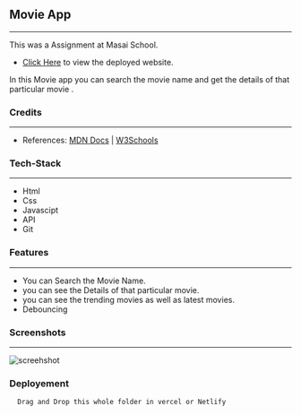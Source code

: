 ## Movie App 
---
<p>
This was a Assignment at Masai School.  
</p>

* [Click Here](https://nostalgic-mccarthy-ccba61.netlify.app/) to view the deployed website.

<p>
In this Movie app you can search the movie name and get the details of that particular movie . 
</p>

### Credits
___
* References: [MDN Docs](https://developer.mozilla.org/en-US/ ) | [W3Schools](https://www.w3schools.com/)

### Tech-Stack
___

* Html 
* Css 
* Javascipt
* API
* Git

### Features
___
* You can Search the Movie Name.
* you can see the Details of that particular movie. 
* you can see the trending movies as well as latest movies.
* Debouncing


### Screenshots
___
![screehshot](https://my-new-ms11j7luc-dumarenandu70-gmailcom.vercel.app/static/media/movie.28190929.png)

### Deployement
```bash
  Drag and Drop this whole folder in vercel or Netlify
```
